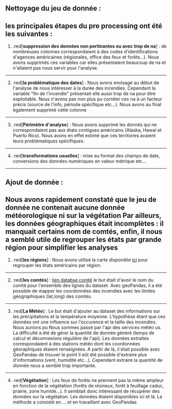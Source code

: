 ## Nettoyage du jeu de donnée : 

les principales étapes du pre processing ont été les suivantes : 
---
1.  :red[**suppression des données non pertinantes ou avec trop de na**] : 
    de nombreuses colonnes correspondaient à des codes d'identifications d'agences américaines (régionales, office des feux et forêts...). Nous avons supprimés ces variables car elles présentaient beaucoup de na et n'allaient pas nous servir pour l'analyse.
---
2. :red[**la problématique des dates**] : 
    Nous avons envisagé au début de l'analyse de nous intéresser à la durée des incendies. Cependant la variable "fin de l'incendie" présentait elle aussi trop de na pour être exploitable. Nous n'avons pas non plus pu corréler ces na à un facteur précis (source de l'info, période spécifique etc...). Nous avons au final également supprimé cette colonne
---
3. :red[**Périmètre d'analyse**] : 
    Nous avons supprimé les donnés qui ne correspondaient pas aux états contigues américains (Alaska, Hawaï et Puerto Rico). Nous avons en effet estimé que ces territoires avaient leurs problématiques spécifiques.
---
4. :red[**transformations usuelles**] : 
    mise au format des champs de date, conversions des données numériques en valeur métrique etc...
---
## Ajout de donnée : 

Nous avons rapidement constaté que le jeu de donnée ne contenait aucune donnée météorologique ni sur la végétation Par ailleurs, les données géographiques était incomplètes : il manquait certains nom de comtés, enfin, il nous a semblé utile de regrouper les états par grande région pour simplifier les analyses
---
1. :red[**les régions**] : 
    Nous avons utilisé la carte disponible [ici]( https://www.usgs.gov/programs/climate-adaptation-science-centers/casc-network-and-region-maps#:~:text=The%20CASCs%20are%20divided%20into,%2C%20South%20Central%2C%20and%20Southeast) pour regrouper les états américains par région.
---
2. :red[**les comtés**] :
    [lien databse comté](https://www.census.gov/geographies/mapping-files/time-series/geo/carto-boundary-file.html)
    le but était d'avoir le nom du comté pour l'ensemble des lignes du dataset. Avec geoPandas, il a été possible de mapper les coordonnées des incendies avec les limites géographiques (lat,long) des comtés.
---
3. :red[**La Météo**] : 
    Le but était d'ajouter au dataset des informations sur les précipitations et la température moyenne. L'hypothèse étant que ces données ont une influence sur l'occurence et la taille des incendies. Nous aurions pu  Nous sommes passé par l'api des services météo us. La difficulté a été de gérer la quantité de donnée généré (temps de calcul et déconnexions régulière de l'api).
    Les données extraites correspondaient à des stations météo dont les coordonnées géoraphiques étaient renseignées. A partir de là, il était possible avec GeoPandas de trouver le point 
    Il eût été possible d'extraire plus d'informations (vent, humidité etc...). Cependant extraire la quantité de donnée nous a semblé trop importante.
---
4. :red[**Végétation**] : 
    Les feux de forêts ne prennent pas la même ampleur en fonction de la végétation (forêts de résineux, forêt à feuillage caduc, prairie, zone humide...). Il semblait donc intéressant de récupérer des données sur la végétation.
    Les données étaient disponibles ici et là.
    La méthode a consisté en ... et en travaillant avec GeoPandas
